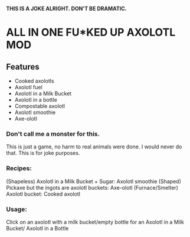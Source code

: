 **THIS IS A JOKE ALRIGHT. DON'T BE DRAMATIC.**
# ALL IN ONE FU*KED UP AXOLOTL MOD

## Features

* Cooked axolotls
* Axolotl fuel
* Axolotl in a Milk Bucket
* Axolotl in a bottle
* Compostable axolotl
* Axolotl smoothie
* Axe-olotl 

### Don't call me a monster for this.

This is just a game, no harm to real animals were done. I would never do that. This is for joke purposes.

### Recipes:
(Shapeless) Axolotl in a Milk Bucket + Sugar: Axolotl smoothie
(Shaped) Pickaxe but the ingots are axolotl buckets: Axe-olotl
(Furnace/Smelter) Axolotl bucket: Cooked axolotl

### Usage:
Click on an axolotl with a milk bucket/empty bottle for an Axolotl in a Milk Bucket/ Axolotl in a Bottle
